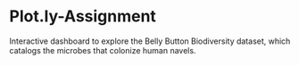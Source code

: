 # Plot.ly-Assignment
Interactive dashboard to explore the Belly Button Biodiversity dataset, which catalogs the microbes that colonize human navels.
